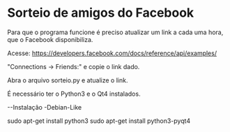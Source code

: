 Sorteio de amigos do Facebook
=============================

Para que o programa funcione é preciso atualizar um link a cada uma hora, que o Facebook disponibiliza.

Acesse: https://developers.facebook.com/docs/reference/api/examples/

"Connections -> Friends:" e copie o link dado.

Abra o arquivo sorteio.py e atualize o link.

É necessário ter o Python3 e o Qt4 instalados.

--Instalação
-Debian-Like

sudo apt-get install python3
sudo apt-get install python3-pyqt4
